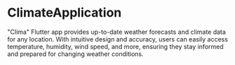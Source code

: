 # ClimateApplication
 "Clima" Flutter app provides up-to-date weather forecasts and climate data for any location. With intuitive design and accuracy, users can easily access temperature, humidity, wind speed, and more, ensuring they stay informed and prepared for changing weather conditions.
